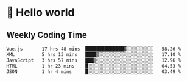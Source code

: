 # 🍻 Hello world

## Weekly Coding Time
<!--START_SECTION:waka-->

```txt
Vue.js       17 hrs 48 mins  ██████████████▓░░░░░░░░░░   58.26 %
XML          5 hrs 13 mins   ████▒░░░░░░░░░░░░░░░░░░░░   17.10 %
JavaScript   3 hrs 57 mins   ███▒░░░░░░░░░░░░░░░░░░░░░   12.96 %
HTML         1 hr 23 mins    █░░░░░░░░░░░░░░░░░░░░░░░░   04.53 %
JSON         1 hr 4 mins     █░░░░░░░░░░░░░░░░░░░░░░░░   03.49 %
```

<!--END_SECTION:waka-->
